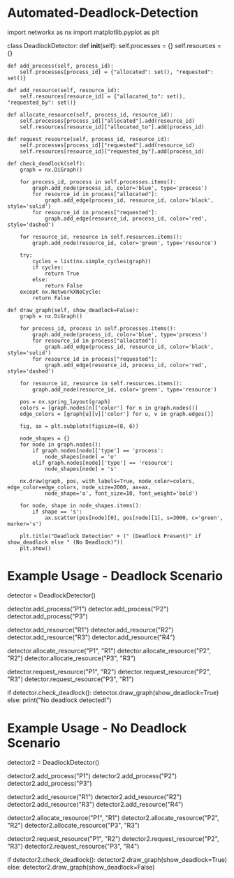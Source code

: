# Automated-Deadlock-Detection
import networkx as nx
import matplotlib.pyplot as plt

class DeadlockDetector:
    def __init__(self):
        self.processes = {}
        self.resources = {}

    def add_process(self, process_id):
        self.processes[process_id] = {"allocated": set(), "requested": set()}

    def add_resource(self, resource_id):
        self.resources[resource_id] = {"allocated_to": set(), "requested_by": set()}

    def allocate_resource(self, process_id, resource_id):
        self.processes[process_id]["allocated"].add(resource_id)
        self.resources[resource_id]["allocated_to"].add(process_id)

    def request_resource(self, process_id, resource_id):
        self.processes[process_id]["requested"].add(resource_id)
        self.resources[resource_id]["requested_by"].add(process_id)

    def check_deadlock(self):
        graph = nx.DiGraph()

        for process_id, process in self.processes.items():
            graph.add_node(process_id, color='blue', type='process')
            for resource_id in process["allocated"]:
                graph.add_edge(process_id, resource_id, color='black', style='solid')
            for resource_id in process["requested"]:
                graph.add_edge(resource_id, process_id, color='red', style='dashed')

        for resource_id, resource in self.resources.items():
            graph.add_node(resource_id, color='green', type='resource')

        try:
            cycles = list(nx.simple_cycles(graph))
            if cycles:
                return True
            else:
                return False
        except nx.NetworkXNoCycle:
            return False

    def draw_graph(self, show_deadlock=False):
        graph = nx.DiGraph()

        for process_id, process in self.processes.items():
            graph.add_node(process_id, color='blue', type='process')
            for resource_id in process["allocated"]:
                graph.add_edge(process_id, resource_id, color='black', style='solid')
            for resource_id in process["requested"]:
                graph.add_edge(resource_id, process_id, color='red', style='dashed')

        for resource_id, resource in self.resources.items():
            graph.add_node(resource_id, color='green', type='resource')

        pos = nx.spring_layout(graph)
        colors = [graph.nodes[n]['color'] for n in graph.nodes()]
        edge_colors = [graph[u][v]['color'] for u, v in graph.edges()]

        fig, ax = plt.subplots(figsize=(8, 6))

        node_shapes = {}
        for node in graph.nodes():
            if graph.nodes[node]['type'] == 'process':
                node_shapes[node] = 'o'
            elif graph.nodes[node]['type'] == 'resource':
                node_shapes[node] = 's'

        nx.draw(graph, pos, with_labels=True, node_color=colors, edge_color=edge_colors, node_size=2000, ax=ax,
                node_shape='o', font_size=10, font_weight='bold')

        for node, shape in node_shapes.items():
            if shape == 's':
                ax.scatter(pos[node][0], pos[node][1], s=3000, c='green', marker='s')

        plt.title("Deadlock Detection" + (" (Deadlock Present)" if show_deadlock else " (No Deadlock)"))
        plt.show()

# Example Usage - Deadlock Scenario
detector = DeadlockDetector()

detector.add_process("P1")
detector.add_process("P2")
detector.add_process("P3")

detector.add_resource("R1")
detector.add_resource("R2")
detector.add_resource("R3")
detector.add_resource("R4")

detector.allocate_resource("P1", "R1")
detector.allocate_resource("P2", "R2")
detector.allocate_resource("P3", "R3")

detector.request_resource("P1", "R2")
detector.request_resource("P2", "R3")
detector.request_resource("P3", "R1")

if detector.check_deadlock():
    detector.draw_graph(show_deadlock=True)
else:
    print("No deadlock detected!")

# Example Usage - No Deadlock Scenario
detector2 = DeadlockDetector()

detector2.add_process("P1")
detector2.add_process("P2")
detector2.add_process("P3")

detector2.add_resource("R1")
detector2.add_resource("R2")
detector2.add_resource("R3")
detector2.add_resource("R4")

detector2.allocate_resource("P1", "R1")
detector2.allocate_resource("P2", "R2")
detector2.allocate_resource("P3", "R3")

detector2.request_resource("P1", "R2")
detector2.request_resource("P2", "R3")
detector2.request_resource("P3", "R4")

if detector2.check_deadlock():
    detector2.draw_graph(show_deadlock=True)
else:
    detector2.draw_graph(show_deadlock=False)
